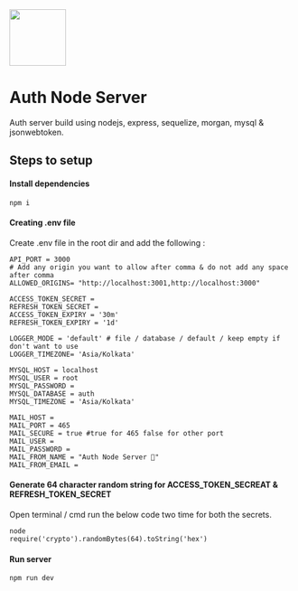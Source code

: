 <img src='https://i.ibb.co/5LG7Dj1/logo.png' width='100px'/>

# Auth Node Server
Auth server build using nodejs, express, sequelize, morgan, mysql & jsonwebtoken.

## Steps to setup
#### Install dependencies
`npm i`

#### Creating .env file
Create .env file in the root dir and add the following :
```
API_PORT = 3000
# Add any origin you want to allow after comma & do not add any space after comma
ALLOWED_ORIGINS= "http://localhost:3001,http://localhost:3000" 

ACCESS_TOKEN_SECRET = 
REFRESH_TOKEN_SECRET = 
ACCESS_TOKEN_EXPIRY = '30m'
REFRESH_TOKEN_EXPIRY = '1d' 

LOGGER_MODE = 'default' # file / database / default / keep empty if don't want to use
LOGGER_TIMEZONE= 'Asia/Kolkata'

MYSQL_HOST = localhost
MYSQL_USER = root
MYSQL_PASSWORD = 
MYSQL_DATABASE = auth
MYSQL_TIMEZONE = 'Asia/Kolkata'

MAIL_HOST = 
MAIL_PORT = 465
MAIL_SECURE = true #true for 465 false for other port
MAIL_USER = 
MAIL_PASSWORD = 
MAIL_FROM_NAME = "Auth Node Server 👻"
MAIL_FROM_EMAIL = 
```
#### Generate 64 character random string for ACCESS_TOKEN_SECREAT & REFRESH_TOKEN_SECRET
Open terminal / cmd run the below code two time for both the secrets.
```
node
require('crypto').randomBytes(64).toString('hex')
```
#### Run server
`npm run dev`
